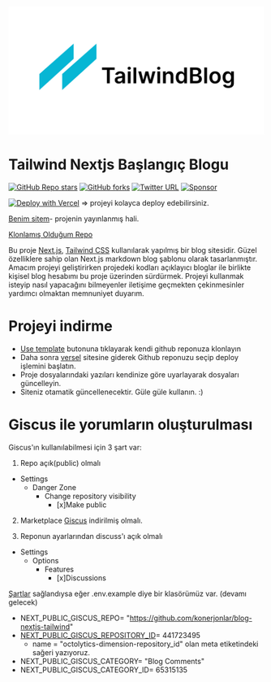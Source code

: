 ![tailwind-nextjs-banner](/public/static/images/twitter-card.png)

# Tailwind Nextjs Başlangıç Blogu

[![GitHub Repo stars](https://img.shields.io/github/stars/timlrx/tailwind-nextjs-starter-blog?style=social)](https://GitHub.com/timlrx/tailwind-nextjs-starter-blog/stargazers/)
[![GitHub forks](https://img.shields.io/github/forks/timlrx/tailwind-nextjs-starter-blog?style=social)](https://GitHub.com/timlrx/tailwind-nextjs-starter-blog/network/)
[![Twitter URL](https://img.shields.io/twitter/url?style=social&url=https%3A%2F%2Ftwitter.com%2Ftimlrxx)](https://twitter.com/timlrxx)
[![Sponsor](https://img.shields.io/static/v1?label=Sponsor&message=%E2%9D%A4&logo=GitHub&link=https://github.com/sponsors/timlrx)](https://github.com/sponsors/timlrx)

[![Deploy with Vercel](https://vercel.com/button)](https://vercel.com/new/git/external?repository-url=https://github.com/timlrx/tailwind-nextjs-starter-blog) => projeyi kolayca deploy edebilirsiniz.

[Benim sitem](https://orhancansu.vercel.app/)- projenin yayınlanmış hali.

[Klonlamış Olduğum Repo](https://github.com/timlrx/tailwind-nextjs-starter-blog)

Bu proje [Next.js](https://nextjs.org/), [Tailwind CSS](https://tailwindcss.com/) kullanılarak yapılmış bir blog sitesidir. Güzel özelliklere sahip olan Next.js markdown blog şablonu olarak tasarlanmıştır. Amacım projeyi geliştirirken projedeki kodları açıklayıcı bloglar ile birlikte kişisel blog hesabımı bu proje üzerinden sürdürmek. Projeyi kullanmak isteyip nasıl yapacağını bilmeyenler iletişime geçmekten çekinmesinler yardımcı olmaktan memnuniyet duyarım.

# Projeyi indirme

- [Use template](https://github.com/konerjonlar/blog-nextjs-tailwind/generate) butonuna tıklayarak kendi github reponuza klonlayın
- Daha sonra [versel](https://vercel.com/) sitesine giderek Github reponuzu seçip deploy işlemini başlatın.
- Proje dosyalarındaki yazıları kendinize göre uyarlayarak dosyaları güncelleyin.
- Siteniz otamatik güncellenecektir. Güle güle kullanın. :)


# Giscus ile yorumların oluşturulması

Giscus'ın kullanılabilmesi için 3 şart var:

1. Repo açık(public) olmalı
  - Settings
    - Danger Zone
      - Change repository visibility
        - [x]Make public

2. Marketplace [Giscus](https://github.com/apps/giscus) indirilmiş olmalı. 

3. Reponun ayarlarından discuss'ı açık olmalı
  - Settings
    - Options
      - Features
        - [x]Discussions

[Şartlar](https://giscus.app/#repository) sağlandıysa eğer .env.example diye bir klasörümüz var. (devamı gelecek)

- NEXT_PUBLIC_GISCUS_REPO= "https://github.com/konerjonlar/blog-nextjs-tailwind"
- [NEXT_PUBLIC_GISCUS_REPOSITORY_ID](https://stackoverflow.com/questions/13902593/how-does-one-find-out-ones-own-repo-id/13902640)= 441723495
  - name = "octolytics-dimension-repository_id" olan meta etiketindeki sağeri yazıyoruz.
- NEXT_PUBLIC_GISCUS_CATEGORY= "Blog Comments"
- NEXT_PUBLIC_GISCUS_CATEGORY_ID= 65315135

 
